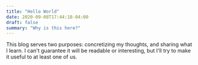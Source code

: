 ```yaml
---
title: "Hello World"
date: 2020-09-08T17:44:18-04:00
draft: false
summary: "Why is this here?"
---
```


This blog serves two purposes: concretizing my thoughts, and sharing what I learn. I can't guarantee it will be readable or interesting, but I'll try to make it useful to at least one of us.
